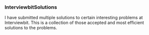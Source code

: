 ### InterviewbitSolutions

I have submitted multiple solutions to certain interesting problems at Interviewbit. This is a collection of those accepted and most efficient solutions to the problems. 
